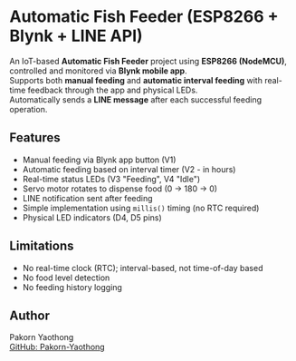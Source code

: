# Automatic Fish Feeder (ESP8266 + Blynk + LINE API)

An IoT-based **Automatic Fish Feeder** project using **ESP8266 (NodeMCU)**, controlled and monitored via **Blynk mobile app**.  
Supports both **manual feeding** and **automatic interval feeding** with real-time feedback through the app and physical LEDs.  
Automatically sends a **LINE message** after each successful feeding operation.

## Features

- Manual feeding via Blynk app button (V1)
- Automatic feeding based on interval timer (V2 - in hours)
- Real-time status LEDs (V3 "Feeding", V4 "Idle")
- Servo motor rotates to dispense food (0 → 180 → 0)
- LINE notification sent after feeding
- Simple implementation using `millis()` timing (no RTC required)
- Physical LED indicators (D4, D5 pins)

## Limitations

- No real-time clock (RTC); interval-based, not time-of-day based
- No food level detection
- No feeding history logging

## Author

Pakorn Yaothong  
[GitHub: Pakorn-Yaothong](https://github.com/Pakorn-Yaothong)

